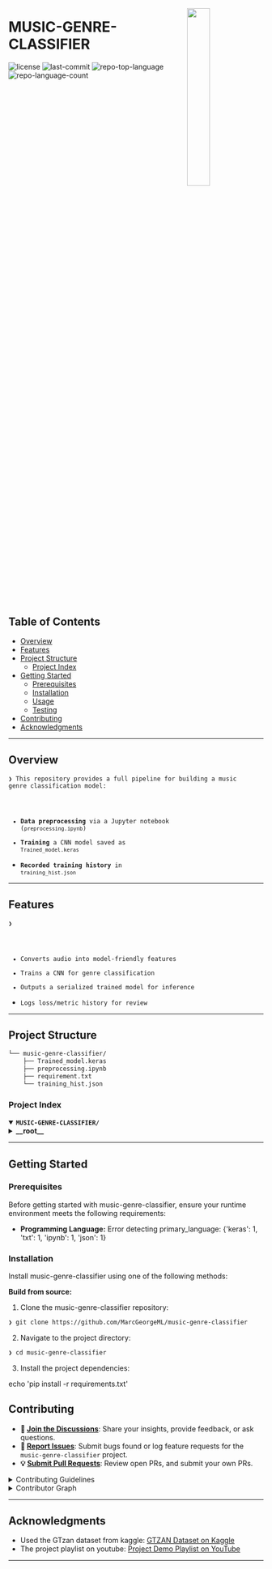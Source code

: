 <div align="left" style="position: relative;">
<img src="https://img.icons8.com/?size=512&id=55494&format=png" align="right" width="30%" style="margin: -20px 0 0 20px;">
<h1>MUSIC-GENRE-CLASSIFIER</h1>
<p align="left">
	<img src="https://img.shields.io/github/license/MarcGeorgeML/music-genre-classifier?style=default&logo=opensourceinitiative&logoColor=white&color=0080ff" alt="license">
	<img src="https://img.shields.io/github/last-commit/MarcGeorgeML/music-genre-classifier?style=default&logo=git&logoColor=white&color=0080ff" alt="last-commit">
	<img src="https://img.shields.io/github/languages/top/MarcGeorgeML/music-genre-classifier?style=default&color=0080ff" alt="repo-top-language">
	<img src="https://img.shields.io/github/languages/count/MarcGeorgeML/music-genre-classifier?style=default&color=0080ff" alt="repo-language-count">
</p>
<p align="left"><!-- default option, no dependency badges. -->
</p>
<p align="left">
	<!-- default option, no dependency badges. -->
</p>
</div>
<br clear="right">

##  Table of Contents

- [ Overview](#-overview)
- [ Features](#-features)
- [ Project Structure](#-project-structure)
  - [ Project Index](#-project-index)
- [ Getting Started](#-getting-started)
  - [ Prerequisites](#-prerequisites)
  - [ Installation](#-installation)
  - [ Usage](#-usage)
  - [ Testing](#-testing)
- [ Contributing](#-contributing)
- [ Acknowledgments](#-acknowledgments)

---

##  Overview

<code>❯ This repository provides a full pipeline for building a music genre classification model:

- **Data preprocessing** via a Jupyter notebook (`preprocessing.ipynb`)
- **Training** a CNN model saved as `Trained_model.keras`
- **Recorded training history** in `training_hist.json`</code>

---

##  Features

<code>❯ 
- Converts audio into model-friendly features
- Trains a CNN for genre classification
- Outputs a serialized trained model for inference
- Logs loss/metric history for review</code>

---

##  Project Structure

```sh
└── music-genre-classifier/
    ├── Trained_model.keras
    ├── preprocessing.ipynb
    ├── requirement.txt
    └── training_hist.json
```


###  Project Index
<details open>
	<summary><b><code>MUSIC-GENRE-CLASSIFIER/</code></b></summary>
	<details> <!-- __root__ Submodule -->
		<summary><b>__root__</b></summary>
		<blockquote>
			<table>
			<tr>
				<td><b><a href='https://github.com/MarcGeorgeML/music-genre-classifier/blob/master/Trained_model.keras'>Trained_model.keras</a></b></td>
				<td><code>❯ Trained CNN model weights</code></td>
			</tr>
			<tr>
				<td><b><a href='https://github.com/MarcGeorgeML/music-genre-classifier/blob/master/requirement.txt'>requirement.txt</a></b></td>
				<td><code>❯ Python dependencies</code></td>
			</tr>
			<tr>
				<td><b><a href='https://github.com/MarcGeorgeML/music-genre-classifier/blob/master/preprocessing.ipynb'>preprocessing.ipynb</a></b></td>
				<td><code>❯ Notebook for audio prep & feature engineering</code></td>
			</tr>
			<tr>
				<td><b><a href='https://github.com/MarcGeorgeML/music-genre-classifier/blob/master/training_hist.json'>training_hist.json</a></b></td>
				<td><code>❯ Model training history (metrics per epoch)</code></td>
			</tr>
			</table>
		</blockquote>
	</details>
</details>

---
##  Getting Started

###  Prerequisites

Before getting started with music-genre-classifier, ensure your runtime environment meets the following requirements:

- **Programming Language:** Error detecting primary_language: {'keras': 1, 'txt': 1, 'ipynb': 1, 'json': 1}


###  Installation

Install music-genre-classifier using one of the following methods:

**Build from source:**

1. Clone the music-genre-classifier repository:
```sh
❯ git clone https://github.com/MarcGeorgeML/music-genre-classifier
```

2. Navigate to the project directory:
```sh
❯ cd music-genre-classifier
```

3. Install the project dependencies:

echo 'pip install -r requirements.txt'




##  Contributing

- **💬 [Join the Discussions](https://github.com/MarcGeorgeML/music-genre-classifier/discussions)**: Share your insights, provide feedback, or ask questions.
- **🐛 [Report Issues](https://github.com/MarcGeorgeML/music-genre-classifier/issues)**: Submit bugs found or log feature requests for the `music-genre-classifier` project.
- **💡 [Submit Pull Requests](https://github.com/MarcGeorgeML/music-genre-classifier/blob/main/CONTRIBUTING.md)**: Review open PRs, and submit your own PRs.

<details closed>
<summary>Contributing Guidelines</summary>

1. **Fork the Repository**: Start by forking the project repository to your github account.
2. **Clone Locally**: Clone the forked repository to your local machine using a git client.
   ```sh
   git clone https://github.com/MarcGeorgeML/music-genre-classifier
   ```
3. **Create a New Branch**: Always work on a new branch, giving it a descriptive name.
   ```sh
   git checkout -b new-feature-x
   ```
4. **Make Your Changes**: Develop and test your changes locally.
5. **Commit Your Changes**: Commit with a clear message describing your updates.
   ```sh
   git commit -m 'Implemented new feature x.'
   ```
6. **Push to github**: Push the changes to your forked repository.
   ```sh
   git push origin new-feature-x
   ```
7. **Submit a Pull Request**: Create a PR against the original project repository. Clearly describe the changes and their motivations.
8. **Review**: Once your PR is reviewed and approved, it will be merged into the main branch. Congratulations on your contribution!
</details>

<details closed>
<summary>Contributor Graph</summary>
<br>
<p align="left">
   <a href="https://github.com{/MarcGeorgeML/music-genre-classifier/}graphs/contributors">
      <img src="https://contrib.rocks/image?repo=MarcGeorgeML/music-genre-classifier">
   </a>
</p>
</details>

---

##  Acknowledgments

- Used the GTzan dataset from kaggle: [GTZAN Dataset on Kaggle](https://www.kaggle.com/datasets/andradaolteanu/gtzan-dataset-music-genre-classification/data)
- The project playlist on youtube: [Project Demo Playlist on YouTube](https://www.youtube.com/playlist?list=PLvz5lCwTgdXCd200WNDupTMo15DP9iryv)
---
